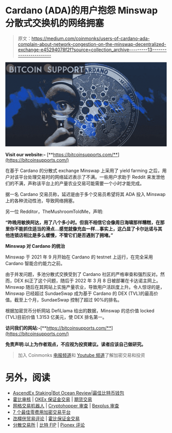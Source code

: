 # Cardano (ADA)的用户抱怨 Minswap 分散式交换机的网络拥塞

> 原文：<https://medium.com/coinmonks/users-of-cardano-ada-complain-about-network-congestion-on-the-minswap-decentralized-exchange-e45294078f2f?source=collection_archive---------13----------------------->

![](img/6d79f0e2c5a9ef52453ec82adcc2b015.png)

**Visit our website:-** [**https://bitcoinsupports.com/**](https://bitcoinsupports.com/)

在基于 Cardano 的分散式 exchange Minswap 上采用了 yield farming 之后，用户对该平台处理交易时的网络延迟表示了不满。一些用户求助于 Reddit 来发泄他们的不满，声称该平台上的产量农业交易可能需要一个小时才能完成。

据一名 Cardano 交易员称，延迟是由于多个交易员希望将其 ADA 投入 Minswap 上的各种流动性池，导致网络拥塞。

另一位 Redditor，TheMushroomToldMe，声明:

**“昨晚用敏换阿达，用了八个多小时。但我不相信它会像周日海啸那样糟糕，在那里你不能抓住适当的滑点…感觉就像充血一样…事实上，这凸显了卡尔达诺与其他连锁店相比是多么缓慢，不管它们是否遇到了拥堵。”**

**Minswap 对 Cardano 的统治**

Minswap 于 2021 年 9 月开始在 Cardano 的 testnet 上运行，在完全采用 Cardano 智能合约能力之前。

由于并发问题，多池分散式交换受到了 Cardano 社区的严格审查和强烈反对。然而，DEX 纠正了这个问题，随后于 2022 年 3 月 8 日被部署在卡达诺主网上。Minswap 随后在其网站上实施产量农业，导致用户活跃度上升。令人惊讶的是，Minswap 已经超过 SundaeSwap 成为基于 Cardano 的 DEX (TVL)的最高价值。截至上个月，SundaeSwap 控制了超过 90%的排名。

根据加密货币分析网站 DefiLlama 给出的数据，Minswap 的总价值 locked (TVL)目前价值 1.3153 亿美元，使 DEX 排名第一。

**访问我们的网站:-**[**https://bitcoinsupports.com/**](https://bitcoinsupports.com/)

**免责声明:以上为作者观点，不应视为投资建议。读者应该自己做研究。**

> 加入 Coinmonks [电报频道](https://t.me/coincodecap)和 [Youtube 频道](https://www.youtube.com/c/coinmonks/videos)了解加密交易和投资

# 另外，阅读

*   [AscendEx Staking](https://coincodecap.com/ascendex-staking)|[Bot Ocean Review](https://coincodecap.com/bot-ocean-review)|[最佳比特币钱包](https://coincodecap.com/bitcoin-wallets-india)
*   [霍比审核](https://coincodecap.com/huobi-review) | [OKEx 保证金交易](https://coincodecap.com/okex-margin-trading) | [期货交易](https://coincodecap.com/futures-trading)
*   [网格交易机器人](https://coincodecap.com/grid-trading) | [Cryptohopper 审查](/coinmonks/cryptohopper-review-a388ff5bae88) | [Bexplus 审查](https://coincodecap.com/bexplus-review)
*   [7 个最佳零费用加密交易平台](https://coincodecap.com/zero-fee-crypto-exchanges)
*   [氹欞侊贸易评论](https://coincodecap.com/anny-trade-review) | [霍比保证金交易](/coinmonks/huobi-margin-trading-b3b06cdc1519)
*   [分散交易所](https://coincodecap.com/what-are-decentralized-exchanges) | [比特 FIP](https://coincodecap.com/bitbns-fip) | [Pionex 评论](https://coincodecap.com/pionex-review-exchange-with-crypto-trading-bot)